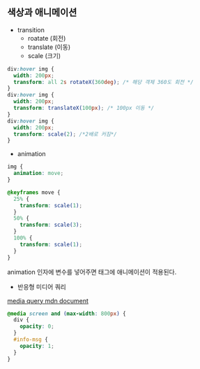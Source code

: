 ## 색상과 애니메이션

- transition
  - roatate (회전)
  - translate (이동)
  - scale (크기)

```css
div:hover img {
  width: 200px;
  transform: all 2s rotateX(360deg); /* 해당 객체 360도 회전 */
}
div:hover img {
  width: 200px;
  transform: translateX(100px); /* 100px 이동 */
}
div:hover img {
  width: 200px;
  transform: scale(2); /*2배로 커짐*/
}
```

- animation

```css
img {
  animation: move;
}

@keyframes move {
  25% {
    transform: scale(1);
  }
  50% {
    transform: scale(3);
  }
  100% {
    transform: scale(1);
  }
}
```

animation 인자에 변수를 넣어주면 태그에 애니메이션이 적용된다.

- 반응형 미디어 쿼리

[media query mdn document](https://developer.mozilla.org/ko/docs/Web/CSS/CSS_media_queries/Using_media_queries)

```css
@media screen and (max-width: 800px) {
  div {
    opacity: 0;
  }
  #info-msg {
    opacity: 1;
  }
}
```
